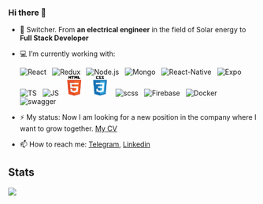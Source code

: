 ### Hi there 👋

- :rocket: Switcher. From **an electrical engineer** in the field of Solar energy to **Full Stack Developer** 
- :computer: I’m currently working with: 

   <img src="https://upload.wikimedia.org/wikipedia/commons/thumb/a/a7/React-icon.svg/640px-React-icon.svg.png" alt="React" width="40"/> &nbsp; <img src="https://seeklogo.com/images/R/redux-logo-9CA6836C12-seeklogo.com.png" alt="Redux" width="40"/> &nbsp; <img src="https://cdn.iconscout.com/icon/free/png-256/node-js-1174925.png" alt="Node.js" width="40"/> &nbsp; <img src="https://cdn.iconscout.com/icon/free/png-256/mongodb-5-1175140.png" alt="Mongo" width="40"/> &nbsp;
   <img src="https://assets-global.website-files.com/5d9bc5d562ffc2869b470941/5e1f9804b36ff7196d4b72a0_logo-react-native-tech.png" alt="React-Native" width="40"/> &nbsp; <img src="https://www.svgrepo.com/show/353723/expo-icon.svg" alt="Expo" width="40"/> &nbsp; <img src="https://cdn-icons-png.flaticon.com/512/5968/5968381.png" alt="TS" width="40"/> &nbsp; <img src="https://cdn-icons-png.flaticon.com/512/5968/5968292.png" alt="JS" width="40"/> &nbsp; <img src="https://raw.githubusercontent.com/github/explore/80688e429a7d4ef2fca1e82350fe8e3517d3494d/topics/html/html.png" alt="html" width="40"/> &nbsp; <img src="https://raw.githubusercontent.com/github/explore/80688e429a7d4ef2fca1e82350fe8e3517d3494d/topics/css/css.png" alt="css" width="40"/>
   &nbsp; <img src="https://upload.wikimedia.org/wikipedia/commons/thumb/9/96/Sass_Logo_Color.svg/1280px-Sass_Logo_Color.svg.png" alt="scss" width="40"/> &nbsp; 
   <img src="https://cdn4.iconfinder.com/data/icons/google-i-o-2016/512/google_firebase-2-512.png" alt="Firebase" width="40"/> &nbsp;
   <img src="https://www.docker.com/wp-content/uploads/2022/03/vertical-logo-monochromatic.png" alt="Docker" width="45"/> 
    &nbsp; <img src="https://static-00.iconduck.com/assets.00/swagger-icon-512x512-halz44im.png" alt="swagger" width="40"/> 

- ⚡ My status: Now I am looking for a new position in the company where I want to grow together. [My CV](https://drive.google.com/file/d/1CrxmsVLI8_qOvNwRUrxIYoxntPTKcvKs/view?usp=sharing)
- 📫 How to reach me: [Telegram](https://t.me/jekiekolya), [Linkedin](https://www.linkedin.com/in/mykola-berezhniuk/)

## Stats



<a href=""> <img align="center" src="https://github-readme-stats-sigma-five.vercel.app/api/top-langs/?username=jekiekolya&layout=compact"/> </a>



<!--
**jekiekolya/jekiekolya** is a ✨ _special_ ✨ repository because its `README.md` (this file) appears on your GitHub profile.

<img src="https://komarev.com/ghpvc/?username=jekiekolya&style=flat-square&color=blue" alt=""/>

Here are some ideas to get you started:

- 🔭 I’m currently working with: JS, React ...
- 🌱 I’m currently learning ...
- 👯 I’m looking to collaborate on ...
- 🤔 I’m looking for help with ...
- 💬 Ask me about ...
- 📫 How to reach me: ...
- 😄 Pronouns: ...
- ⚡ Fun fact: ...

<a href=""> <img align="center" src="https://github-readme-stats-sigma-five.vercel.app/api/top-langs/?username=YulietM&theme=react&line_height=40&hide=css"/> </a>

![Anurag's GitHub stats](https://github-readme-stats.vercel.app/api?username=jekiekolya)
![Top Langs](https://github-readme-stats.vercel.app/api/top-langs/?username=jekiekolya&layout=compact)
-->
